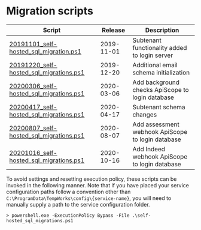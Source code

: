 # Migration scripts

| Script                                    |    Release | Description                                   |
| ----------------------------------------- | ----------- | ----------------------------------------------|
| [20191101_self-hosted_sql_migration.ps1](./20191101_self-hosted_sql_migration.ps1)  | 2019-11-01 | Subtenant functionality added to login server |
| [20191220_self-hosted_sql_migrations.ps1](./20191220_self-hosted_sql_migrations.ps1) | 2019-12-20 | Additional email schema initialization |
| [20200306_self-hosted_sql_migrations.ps1](./20200306_self-hosted_sql_migrations.ps1) | 2020-03-06 | Add background checks ApiScope to login database |
| [20200417_self-hosted_sql_migrations.ps1](./20200417_self-hosted_sql_migrations.ps1) | 2020-04-17 | Subtenant schema changes |
| [20200807_self-hosted_sql_migrations.ps1](./20200807_self-hosted_sql_migrations.ps1) | 2020-08-07 | Add assessment webhook ApiScope to login database |
| [20201016_self-hosted_sql_migrations.ps1](./20201016_self-hosted_sql_migrations.ps1) | 2020-10-16 | Add Indeed webhook ApiScope to login database |

To avoid settings and resetting execution policy, these scripts can be invoked in the following manner.  Note that if you have placed your service configuration paths follow a convention other than `C:\ProgramData\TempWorks\config\{service-name}`, you will need to manually supply a path to the service configuration folder.

```
> powershell.exe -ExecutionPolicy Bypass -File .\self-hosted_sql_migrations.ps1 
```
